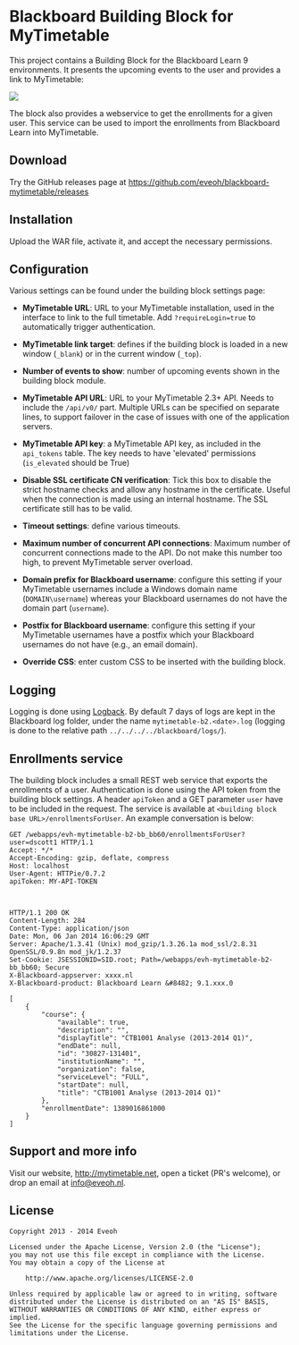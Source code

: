 Blackboard Building Block for MyTimetable
======================

This project contains a Building Block for the Blackboard Learn 9 environments.
It presents the upcoming events to the user and provides a link to MyTimetable:

![](https://blog.eveoh.nl/assets/img/mytimetable_blackboard.png)

The block also provides a webservice to get the enrollments for a given user.
This service can be used to import the enrollments from Blackboard Learn into MyTimetable.

Download
--------

Try the GitHub releases page at https://github.com/eveoh/blackboard-mytimetable/releases

Installation
------------

Upload the WAR file, activate it, and accept the necessary permissions.

Configuration
-------------

Various settings can be found under the building block settings page:

* __MyTimetable URL__: URL to your MyTimetable installation, used in the interface to link to the full timetable. Add `?requireLogin=true` to
automatically trigger authentication.
* __MyTimetable link target__: defines if the building block is loaded in a new window (`_blank`) or in the current window (`_top`).
* __Number of events to show__: number of upcoming events shown in the building block module.


* __MyTimetable API URL__: URL to your MyTimetable 2.3+ API. Needs to include the `/api/v0/` part. Multiple URLs can be specified
on separate lines, to support failover in the case of issues with one of the application servers.
* __MyTimetable API key__: a MyTimetable API key, as included in the `api_tokens` table. The key needs to have 'elevated'
permissions (`is_elevated` should be True)
* __Disable SSL certificate CN verification__: Tick this box to disable the strict hostname checks and allow any
hostname in the certificate. Useful when the connection is made using an internal hostname. The SSL certificate
still has to be valid.
* __Timeout settings__: define various timeouts.
* __Maximum number of concurrent API connections__: Maximum number of concurrent connections made to the API. Do not
make this number too high, to prevent MyTimetable server overload.


* __Domain prefix for Blackboard username__: configure this setting if your MyTimetable usernames include a Windows domain name
(`DOMAIN\username`) whereas your Blackboard usernames do not have the domain part (`username`).
* __Postfix for Blackboard username__: configure this setting if your MyTimetable usernames have a postfix which your Blackboard
usernames do not have (e.g., an email domain).


* __Override CSS__: enter custom CSS to be inserted with the building block.

Logging
-------

Logging is done using [Logback](logback.qos.ch). By default 7 days of logs are kept in the Blackboard log folder, under
the name `mytimetable-b2.<date>.log` (logging is done to the relative path `../../../../blackboard/logs/`).

Enrollments service
-------------------

The building block includes a small REST web service that exports the enrollments of a user. Authentication is done
using the API token from the building block settings. A header `apiToken` and a GET parameter `user` have to be included
in the request. The service is available at `<building block base URL>/enrollmentsForUser`. An example conversation
is below:

```
GET /webapps/evh-mytimetable-b2-bb_bb60/enrollmentsForUser?user=dscott1 HTTP/1.1
Accept: */*
Accept-Encoding: gzip, deflate, compress
Host: localhost
User-Agent: HTTPie/0.7.2
apiToken: MY-API-TOKEN



HTTP/1.1 200 OK
Content-Length: 284
Content-Type: application/json
Date: Mon, 06 Jan 2014 16:06:29 GMT
Server: Apache/1.3.41 (Unix) mod_gzip/1.3.26.1a mod_ssl/2.8.31 OpenSSL/0.9.8n mod_jk/1.2.37
Set-Cookie: JSESSIONID=SID.root; Path=/webapps/evh-mytimetable-b2-bb_bb60; Secure
X-Blackboard-appserver: xxxx.nl
X-Blackboard-product: Blackboard Learn &#8482; 9.1.xxx.0

[
    {
        "course": {
            "available": true,
            "description": "",
            "displayTitle": "CTB1001 Analyse (2013-2014 Q1)",
            "endDate": null,
            "id": "30827-131401",
            "institutionName": "",
            "organization": false,
            "serviceLevel": "FULL",
            "startDate": null,
            "title": "CTB1001 Analyse (2013-2014 Q1)"
        },
        "enrollmentDate": 1389016861000
    }
]
```

Support and more info
---------------------

Visit our website, http://mytimetable.net, open a ticket (PR's welcome), or drop an email at info@eveoh.nl.

License
-------

    Copyright 2013 - 2014 Eveoh

    Licensed under the Apache License, Version 2.0 (the "License");
    you may not use this file except in compliance with the License.
    You may obtain a copy of the License at

        http://www.apache.org/licenses/LICENSE-2.0

    Unless required by applicable law or agreed to in writing, software
    distributed under the License is distributed on an "AS IS" BASIS,
    WITHOUT WARRANTIES OR CONDITIONS OF ANY KIND, either express or implied.
    See the License for the specific language governing permissions and
    limitations under the License.
